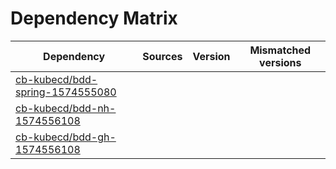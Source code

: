 # Dependency Matrix

Dependency | Sources | Version | Mismatched versions
---------- | ------- | ------- | -------------------
[cb-kubecd/bdd-spring-1574555080](https://github.com/cb-kubecd/bdd-spring-1574555080.git) |  | []() | 
[cb-kubecd/bdd-nh-1574556108](https://github.com/cb-kubecd/bdd-nh-1574556108.git) |  | []() | 
[cb-kubecd/bdd-gh-1574556108](https://github.com/cb-kubecd/bdd-gh-1574556108.git) |  | []() | 

